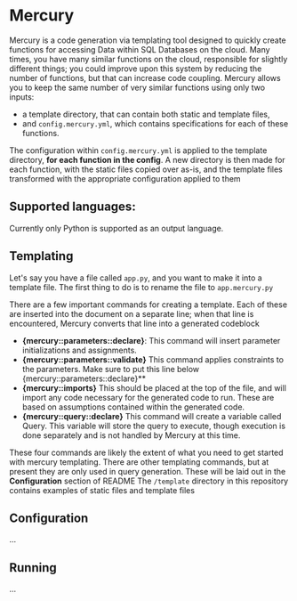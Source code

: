 # Mercury

Mercury is a code generation via templating tool designed to quickly create functions for accessing Data within SQL Databases on the cloud. 
Many times, you have many similar functions on the cloud, responsible for slightly different things; you could improve upon this system by reducing the number of functions, but that can increase code coupling. 
Mercury allows you to keep the same number of very similar functions using only two inputs:

- a template directory, that can contain both static and template files,
- and `config.mercury.yml`, which contains specifications for each of these functions.

The configuration within `config.mercury.yml` is applied to the template directory, **for each function in the config**. 
A new directory is then made for each function, with the static files copied over as-is, and the template files transformed with the appropriate configuration applied to them

## Supported languages:
Currently only Python is supported as an output language. 

## Templating

Let's say you have a file called `app.py`, and you want to make it into a template file. The first thing to do is to rename the file to `app.mercury.py`

There are a few important commands for creating a template. Each of these are inserted into the document on a separate line; when that line is encountered, Mercury converts that line into a generated codeblock

- **{mercury::parameters::declare}**: This command will insert parameter initializations and assignments.
- **{mercury::parameters::validate}** This command applies constraints to the parameters. Make sure to put this line below {mercury::parameters::declare}**
- **{mercury::imports}** This should be placed at the top of the file, and will import any code necessary for the generated code to run. These are based on assumptions contained within the generated code. 
- **{mercury::query::declare}** This command will create a variable called Query. This variable will store the query to execute, though execution is done separately and is not handled by Mercury at this time.

These four commands are likely the extent of what you need to get started with mercury templating. There are other templating commands, but at present they are only used in query generation. These will be laid out in the **Configuration** section of README
The `/template` directory in this repository contains examples of static files and template files

## Configuration
...

## Running
...
